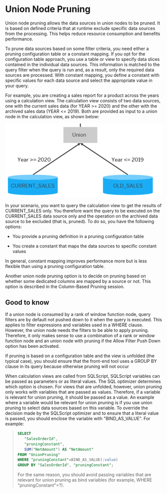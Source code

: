 # Union Node Pruning

Union node pruning allows the data sources in union nodes to be pruned. It is based on defined criteria that at runtime exclude specific data sources from the processing. This helps reduce resource consumption and benefits performance.

To prune data sources based on some filter criteria, you need either a pruning configuration table or a constant mapping. If you opt for the configuration table approach, you use a table or view to specify data slices contained in the individual data sources. This information is matched to the query filter when the query is run and, as a result, only the required data sources are processed. With constant mapping, you define a constant with specific values for each data source and select the appropriate value in your query.

For example, you are creating a sales report for a product across the years using a calculation view. The calculation view consists of two data sources, one with the current sales data (for YEAR >= 2020) and the other with the archived sales data (YEAR <= 2019). Both are provided as input to a union node in the calculation view, as shown below:

![illustration Union Pruning](./screenshots/unionPruningIllustration.png)

In your scenario, you want to query the calculation view to get the results of CURRENT_SALES only. You therefore want the query to be executed on the CURRENT_SALES data source only and the operation on the archived data source to be excluded (that is, pruned). To do so, you have the following options:

- You provide a pruning definition in a pruning configuration table

- You create a constant that maps the data sources to specific constant values

In general, constant mapping improves performance more but is less flexible than using a pruning configuration table. 

Another union node pruning option is to decide on pruning based on whether some dedicated columns are mapped by a source or not. This option is described in the Column-Based Pruning session.

## Good to know
If a union node is consumed by a rank of window function node, query filters are by default not pushed down to it when the query is executed. This applies to filter expressions and variables used in a WHERE clause. However, the union node needs the filters to be able to apply pruning. Therefore, it only makes sense to use a combination of a rank or window function node and an union node with pruning if the Allow Filter Push Down option has been activated. 

If pruning is based on a configuration table and the view is unfolded (the typical case), you should ensure that the front-end tool uses a GROUP BY clause in its query because otherwise pruning will not occur

When calculation views are called from SQLScript, SQLScript variables can be passed as parameters or as literal values. The SQL optimizer determines which option is chosen. For views that are unfolded, however, union pruning only works with variables that are passed as values.
Therefore, if a variable is relevant for union pruning, it should be passed as a value. An example where a variable would be relevant for union pruning is if you use union pruning to select data sources based on this variable.
To override the decision made by the SQLScript optimizer and to ensure that a literal value is passed, you should enclose the variable with "BIND_AS_VALUE". For example:
>```SQL
>SELECT
>    "SalesOrderId",
>    "pruningConstant",
>    SUM("NetAmount") AS "NetAmount"
>FROM "UnionPruning"
>WHERE "pruningConstant"=BIND_AS_VALUE(:value)
>GROUP BY "SalesOrderId", "pruningConstant";
>```
>
>For the same reason, you should avoid passing variables that are relevant for union pruning as bind variables (for example, WHERE "pruningConstant"=?).



